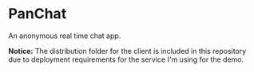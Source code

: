 # PanChat

An anonymous real time chat app.

**Notice:** The distribution folder for the client is included in this repository due to deployment requirements for the service I'm using for the demo.
